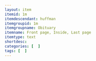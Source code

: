 ```yaml
---
layout: item
itemid: 1m
itemdescendant: huffman
itemgroupid: 1m
itemgroupname: Obituary
itemname: Front page, Inside, Last page
itemtype: text
shortdesc: 
categories: [  ]
tags: [  ]
---
```







